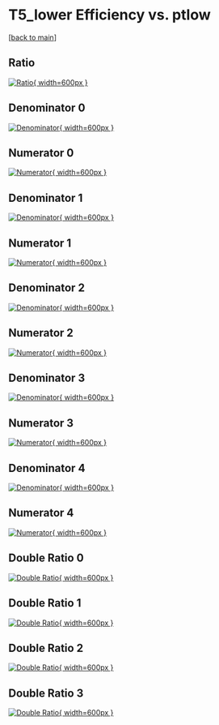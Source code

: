 # T5_lower Efficiency vs. ptlow

[[back to main](./)]



## Ratio

[![Ratio](../mtv/var/T5_lower_xtr_211_-1_eff_ptlow.png){ width=600px }](../mtv/var/T5_lower_xtr_211_-1_eff_ptlow.pdf)

## Denominator 0

[![Denominator](../mtv/den/T5_lower_xtr_211_-1_eff_ptlow_den0.png){ width=600px }](../mtv/den/T5_lower_xtr_211_-1_eff_ptlow_den0.pdf)

## Numerator 0

[![Numerator](../mtv/num/T5_lower_xtr_211_-1_eff_ptlow_num0.png){ width=600px }](../mtv/num/T5_lower_xtr_211_-1_eff_ptlow_num0.pdf)

## Denominator 1

[![Denominator](../mtv/den/T5_lower_xtr_211_-1_eff_ptlow_den1.png){ width=600px }](../mtv/den/T5_lower_xtr_211_-1_eff_ptlow_den1.pdf)

## Numerator 1

[![Numerator](../mtv/num/T5_lower_xtr_211_-1_eff_ptlow_num1.png){ width=600px }](../mtv/num/T5_lower_xtr_211_-1_eff_ptlow_num1.pdf)

## Denominator 2

[![Denominator](../mtv/den/T5_lower_xtr_211_-1_eff_ptlow_den2.png){ width=600px }](../mtv/den/T5_lower_xtr_211_-1_eff_ptlow_den2.pdf)

## Numerator 2

[![Numerator](../mtv/num/T5_lower_xtr_211_-1_eff_ptlow_num2.png){ width=600px }](../mtv/num/T5_lower_xtr_211_-1_eff_ptlow_num2.pdf)

## Denominator 3

[![Denominator](../mtv/den/T5_lower_xtr_211_-1_eff_ptlow_den3.png){ width=600px }](../mtv/den/T5_lower_xtr_211_-1_eff_ptlow_den3.pdf)

## Numerator 3

[![Numerator](../mtv/num/T5_lower_xtr_211_-1_eff_ptlow_num3.png){ width=600px }](../mtv/num/T5_lower_xtr_211_-1_eff_ptlow_num3.pdf)

## Denominator 4

[![Denominator](../mtv/den/T5_lower_xtr_211_-1_eff_ptlow_den4.png){ width=600px }](../mtv/den/T5_lower_xtr_211_-1_eff_ptlow_den4.pdf)

## Numerator 4

[![Numerator](../mtv/num/T5_lower_xtr_211_-1_eff_ptlow_num4.png){ width=600px }](../mtv/num/T5_lower_xtr_211_-1_eff_ptlow_num4.pdf)

## Double Ratio 0

[![Double Ratio](../mtv/ratio/T5_lower_xtr_211_-1_eff_ptlow_ratio0.png){ width=600px }](../mtv/ratio/T5_lower_xtr_211_-1_eff_ptlow_ratio0.pdf)

## Double Ratio 1

[![Double Ratio](../mtv/ratio/T5_lower_xtr_211_-1_eff_ptlow_ratio1.png){ width=600px }](../mtv/ratio/T5_lower_xtr_211_-1_eff_ptlow_ratio1.pdf)

## Double Ratio 2

[![Double Ratio](../mtv/ratio/T5_lower_xtr_211_-1_eff_ptlow_ratio2.png){ width=600px }](../mtv/ratio/T5_lower_xtr_211_-1_eff_ptlow_ratio2.pdf)

## Double Ratio 3

[![Double Ratio](../mtv/ratio/T5_lower_xtr_211_-1_eff_ptlow_ratio3.png){ width=600px }](../mtv/ratio/T5_lower_xtr_211_-1_eff_ptlow_ratio3.pdf)

